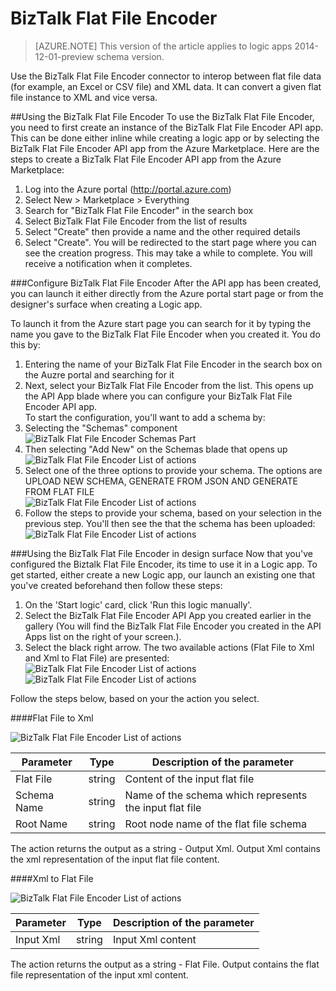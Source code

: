 <properties 
   pageTitle="Using the BizTalk Flat File Encoder in a logic app| Microsoft Azure" 
   description="BizTalk Flat File Encoder API app or connector" 
   services="app-service\logic" 
   documentationCenter=".net,nodejs,java" 
   authors="rajram" 
   manager="dwrede" 
   editor=""/>

<tags
   ms.service="app-service-logic" 	
   ms.devlang="multiple"
   ms.topic="article"
   ms.tgt_pltfrm="na"
   ms.workload="integration" 
   ms.date="02/18/2016"
   ms.author="rajram"/>

# BizTalk Flat File Encoder

>[AZURE.NOTE] This version of the article applies to logic apps 2014-12-01-preview schema version.

Use the BizTalk Flat File Encoder connector to interop between flat file data (for example, an Excel or CSV file) and XML data. It can convert a given flat file instance to XML and vice versa.

##Using the BizTalk Flat File Encoder
To use the BizTalk Flat File Encoder, you need to first create an instance of the BizTalk Flat File Encoder API app. This can be done either inline while creating a logic app or by selecting the BizTalk Flat File Encoder API app from the Azure Marketplace. Here are the steps to create a BizTalk Flat File Encoder API app from the Azure Marketplace:  
1. Log into the Azure portal (http://portal.azure.com)  
2. Select New > Marketplace > Everything  
3. Search for "BizTalk Flat File Encoder" in the search box  
4. Select BizTalk Flat File Encoder from the list of results  
5. Select "Create" then provide a name and the other required details  
6. Select "Create". You will be redirected to the start page where you can see the creation progress. This may take a while to complete. You will receive a notification when it completes.  

###Configure BizTalk Flat File Encoder
After the API app has been created, you can launch it either directly from the Azure portal start page or from the designer's surface when creating a Logic app. 

To launch it from the Azure start page you can search for it by typing the name you gave to the BizTalk Flat File Encoder when you created it. You do this by:  
1. Entering the name of your BizTalk Flat File Encoder in the search box on the Auzre portal and searching for it  
2. Next, select your BizTalk Flat File Encoder from the list. This opens up the API App blade where you can configure your BizTalk Flat File Encoder API app.  
To start the configuration, you'll want to add a schema by:  
1. Selecting the "Schemas" component  
![BizTalk Flat File Encoder Schemas Part][2]  
2. Then selecting "Add New" on the Schemas blade that opens up  
![BizTalk Flat File Encoder List of actions][7]  
3. Select one of the three options to provide your schema. The options are UPLOAD NEW SCHEMA, GENERATE FROM JSON AND GENERATE FROM FLAT FILE  
![BizTalk Flat File Encoder List of actions][8]  
4. Follow the steps to provide your schema, based on your selection in the previous step. You'll then see the that the schema has been uploaded:  
![BizTalk Flat File Encoder List of actions][9]

###Using the BizTalk Flat File Encoder in design surface
Now that you've configured the Biztalk Flat File Encoder, its time to use it in a Logic app. To get started, either create a new Logic app, our launch an existing one that you've created beforehand then follow these steps:  
1. On the 'Start logic' card, click 'Run this logic manually'.  
2. Select the BizTalk Flat File Encoder API App you created earlier in the gallery (You will find the BizTalk Flat File Encoder you created in the API Apps list on the right of your screen.).  
3. Select the black right arrow. The two available actions (Flat File to Xml and Xml to Flat File) are presented:  
![BizTalk Flat File Encoder List of actions][1] ![BizTalk Flat File Encoder List of actions][4]

Follow the steps below, based on your the action you select.

####Flat File to Xml

![BizTalk Flat File Encoder List of actions][5]

Parameter|Type|Description of the parameter
---|---|---
Flat File|string|Content of the input flat file
Schema Name|string|Name of the schema which represents the input flat file
Root Name|string|Root node name of the flat file schema


The action returns the output as a string - Output Xml. Output Xml contains the xml representation of the input flat file content.

####Xml to Flat File

![BizTalk Flat File Encoder List of actions][6]

Parameter|Type|Description of the parameter
---|---|---
Input Xml|string|Input Xml content

The action returns the output as a string - Flat File. Output contains the flat file representation of the input xml content.

<!-- References -->
[1]: ./media/app-service-logic-flatfile-encoder/FlatFileEncoder.ClickToConfigure.PNG
[2]: ./media/app-service-logic-flatfile-encoder/FlatFileEncoder.SchemasPart.PNG
[3]: ./media/app-service-logic-flatfile-encoder/FlatFileEncoder.SchemaUpload.PNG
[4]: ./media/app-service-logic-flatfile-encoder/FlatFileEncoder.ListOfActions.PNG
[5]: ./media/app-service-logic-flatfile-encoder/FlatFileEncoder.FlatFileToXml.PNG
[6]: ./media/app-service-logic-flatfile-encoder/FlatFileEncoder.XmlToFlatFile.PNG
[7]: ./media/app-service-logic-flatfile-encoder/flatfileencoder.addschema.PNG 
[8]: ./media/app-service-logic-flatfile-encoder/flatfileencoder.selectschemauploadoption.PNG
[9]: ./media/app-service-logic-flatfile-encoder/flatfileencoder.shemauploaded.PNG

 

